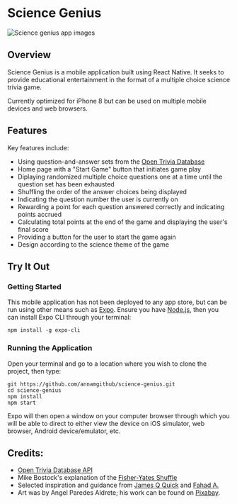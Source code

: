 # Science Genius

![Science genius app images](https://www.annaexplores.com/science-genius.png)

## Overview
Science Genius is a mobile application built using React Native. It seeks to provide educational entertainment in the format of a multiple choice science trivia game.  

Currently optimized for iPhone 8 but can be used on multiple mobile devices and web browsers.

## Features
Key features include:  
* Using question-and-answer sets from the [Open Trivia Database](https://opentdb.com/)  
* Home page with a "Start Game" button that initiates game play  
* Diplaying randomized multiple choice questions one at a time until the question set has been exhausted  
* Shuffling the order of the answer choices being displayed  
* Indicating the question number the user is currently on  
* Rewarding a point for each question answered correctly and indicating points accrued  
* Calculating total points at the end of the game and displaying the user's final score
* Providing a button for the user to start the game again
* Design according to the science theme of the game

## Try It Out
### Getting Started
This mobile application has not been deployed to any app store, but can be run using other means such as [Expo](https://expo.io/). Ensure you have [Node.js](https://nodejs.org/en/download/), then you can install Expo CLI through your terminal:  
  
`npm install -g expo-cli`  

### Running the Application
Open your terminal and go to a location where you wish to clone the project, then type:  
  
`git https://github.com/annamgithub/science-genius.git`  
`cd science-genius`  
`npm install`  
`npm start`  

Expo will then open a window on your computer browser through which you will be able to direct to either view the device on iOS simulator, web browser, Android device/emulator, etc.  

## Credits: 
* [Open Trivia Database API](https://opentdb.com/)  
* Mike Bostock's explanation of the [Fisher-Yates Shuffle](https://bost.ocks.org/mike/shuffle/)
* Selected inspiration and guidance from [James Q Quick](https://www.youtube.com/watch?v=u98ROZjBWy8&list=PLDlWc9AfQBfZIkdVaOQXi1tizJeNJipEx) and [Fahad A.](https://github.com/fahadahmed07/react-native-quiz-app)  
* Art was by Angel Paredes Aldrete; his work can be found on [Pixabay](https://pixabay.com/users/NoHeart-12319532/?utm_source=link-attribution&amp;utm_medium=referral&amp;utm_campaign=image&amp;utm_content=4159452).


